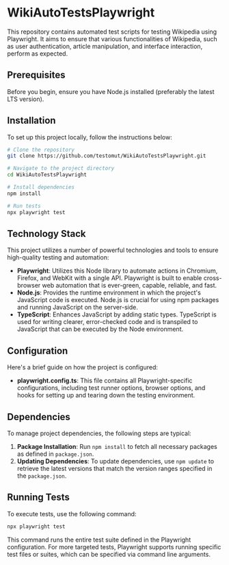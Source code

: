 # WikiAutoTestsPlaywright

This repository contains automated test scripts for testing Wikipedia using Playwright. It aims to ensure that various functionalities of Wikipedia, such as user authentication, article manipulation, and interface interaction, perform as expected.

## Prerequisites

Before you begin, ensure you have Node.js installed (preferably the latest LTS version).

## Installation

To set up this project locally, follow the instructions below:

```bash
# Clone the repository
git clone https://github.com/testomut/WikiAutoTestsPlaywright.git

# Navigate to the project directory
cd WikiAutoTestsPlaywright

# Install dependencies
npm install

# Run tests
npx playwright test
```
## Technology Stack

This project utilizes a number of powerful technologies and tools to ensure high-quality testing and automation:

- **Playwright**: Utilizes this Node library to automate actions in Chromium, Firefox, and WebKit with a single API. Playwright is built to enable cross-browser web automation that is ever-green, capable, reliable, and fast.
- **Node.js**: Provides the runtime environment in which the project's JavaScript code is executed. Node.js is crucial for using npm packages and running JavaScript on the server-side.
- **TypeScript**: Enhances JavaScript by adding static types. TypeScript is used for writing clearer, error-checked code and is transpiled to JavaScript that can be executed by the Node environment.

## Configuration

Here's a brief guide on how the project is configured:

- **playwright.config.ts**: This file contains all Playwright-specific configurations, including test runner options, browser options, and hooks for setting up and tearing down the testing environment.

## Dependencies

To manage project dependencies, the following steps are typical:

1. **Package Installation**: Run `npm install` to fetch all necessary packages as defined in `package.json`.
2. **Updating Dependencies**: To update dependencies, use `npm update` to retrieve the latest versions that match the version ranges specified in the `package.json`.

## Running Tests

To execute tests, use the following command:

```bash
npx playwright test
```
This command runs the entire test suite defined in the Playwright configuration. For more targeted tests, Playwright supports running specific test files or suites, which can be specified via command line arguments.

